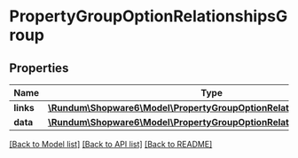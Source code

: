 # PropertyGroupOptionRelationshipsGroup

## Properties
Name | Type | Description | Notes
------------ | ------------- | ------------- | -------------
**links** | [**\Rundum\Shopware6\Model\PropertyGroupOptionRelationshipsGroupLinks**](PropertyGroupOptionRelationshipsGroupLinks.md) |  | [optional] 
**data** | [**\Rundum\Shopware6\Model\PropertyGroupOptionRelationshipsGroupData**](PropertyGroupOptionRelationshipsGroupData.md) |  | [optional] 

[[Back to Model list]](../../README.md#documentation-for-models) [[Back to API list]](../../README.md#documentation-for-api-endpoints) [[Back to README]](../../README.md)

